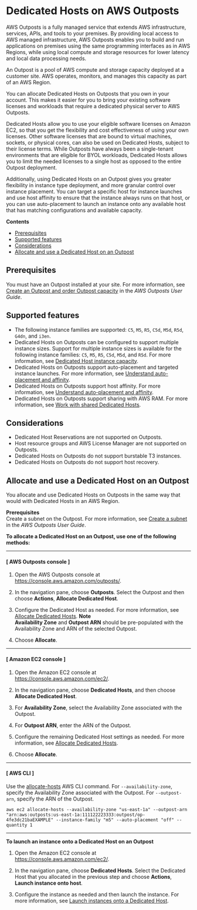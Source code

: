 # Dedicated Hosts on AWS Outposts<a name="dh-outposts"></a>

AWS Outposts is a fully managed service that extends AWS infrastructure, services, APIs, and tools to your premises\. By providing local access to AWS managed infrastructure, AWS Outposts enables you to build and run applications on premises using the same programming interfaces as in AWS Regions, while using local compute and storage resources for lower latency and local data processing needs\.

An Outpost is a pool of AWS compute and storage capacity deployed at a customer site\. AWS operates, monitors, and manages this capacity as part of an AWS Region\. 

You can allocate Dedicated Hosts on Outposts that you own in your account\. This makes it easier for you to bring your existing software licenses and workloads that require a dedicated physical server to AWS Outposts\.

Dedicated Hosts allow you to use your eligible software licenses on Amazon EC2, so that you get the flexibility and cost effectiveness of using your own licenses\. Other software licenses that are bound to virtual machines, sockets, or physical cores, can also be used on Dedicated Hosts, subject to their license terms\. While Outposts have always been a single\-tenant environments that are eligible for BYOL workloads, Dedicated Hosts allows you to limit the needed licenses to a single host as opposed to the entire Outpost deployment\.

Additionally, using Dedicated Hosts on an Outpost gives you greater flexibility in instance type deployment, and more granular control over instance placement\. You can target a specific host for instance launches and use host affinity to ensure that the instance always runs on that host, or you can use auto\-placement to launch an instance onto any available host that has matching configurations and available capacity\.

**Contents**
+ [Prerequisites](#dh-outpost-prereqs)
+ [Supported features](#dh-outpost-features)
+ [Considerations](#dh-outpost-considerations)
+ [Allocate and use a Dedicated Host on an Outpost](#dh-outpost-allocate)

## Prerequisites<a name="dh-outpost-prereqs"></a>

You must have an Outpost installed at your site\. For more information, see [ Create an Outpost and order Outpost capacity](https://docs.aws.amazon.com/outposts/latest/userguide/order-outpost-capacity.html) in the *AWS Outposts User Guide*\.

## Supported features<a name="dh-outpost-features"></a>
+ The following instance families are supported: `C5`, `M5`, `R5`, `C5d`, `M5d`, `R5d`, `G4dn`, and `i3en`\.
+ Dedicated Hosts on Outposts can be configured to support multiple instance sizes\. Support for multiple instance sizes is available for the following instance families: `C5`, `M5`, `R5`, `C5d`, `M5d`, and `R5d`\. For more information, see [Dedicated Host instance capacity](dedicated-hosts-overview.md#dedicated-hosts-limits)\.
+ Dedicated Hosts on Outposts support auto\-placement and targeted instance launches\. For more information, see [Understand auto\-placement and affinity](how-dedicated-hosts-work.md#dedicated-hosts-understanding)\.
+ Dedicated Hosts on Outposts support host affinity\. For more information, see [Understand auto\-placement and affinity](how-dedicated-hosts-work.md#dedicated-hosts-understanding)\.
+ Dedicated Hosts on Outposts support sharing with AWS RAM\. For more information, see [Work with shared Dedicated Hosts](dh-sharing.md)\.

## Considerations<a name="dh-outpost-considerations"></a>
+ Dedicated Host Reservations are not supported on Outposts\.
+ Host resource groups and AWS License Manager are not supported on Outposts\.
+ Dedicated Hosts on Outposts do not support burstable T3 instances\.
+ Dedicated Hosts on Outposts do not support host recovery\.

## Allocate and use a Dedicated Host on an Outpost<a name="dh-outpost-allocate"></a>

You allocate and use Dedicated Hosts on Outposts in the same way that would with Dedicated Hosts in an AWS Region\.

**Prerequisites**  
Create a subnet on the Outpost\. For more information, see [Create a subnet](https://docs.aws.amazon.com/outposts/latest/userguide/launch-instance.html#create-subnet) in the *AWS Outposts User Guide*\.

**To allocate a Dedicated Host on an Outpost, use one of the following methods:**

------
#### [ AWS Outposts console ]

1. Open the AWS Outposts console at [https://console\.aws\.amazon\.com/outposts/](https://console.aws.amazon.com/outposts/home)\.

1. In the navigation pane, choose **Outposts**\. Select the Outpost and then choose **Actions**, **Allocate Dedicated Host**\.

1. Configure the Dedicated Host as needed\. For more information, see [Allocate Dedicated Hosts](how-dedicated-hosts-work.md#dedicated-hosts-allocating)\.
**Note**  
**Availability Zone** and **Outpost ARN** should be pre\-populated with the Availability Zone and ARN of the selected Outpost\.

1. Choose **Allocate**\.

------
#### [ Amazon EC2 console ]

1. Open the Amazon EC2 console at [https://console\.aws\.amazon\.com/ec2/](https://console.aws.amazon.com/ec2/)\.

1. In the navigation pane, choose **Dedicated Hosts**, and then choose **Allocate Dedicated Host**\.

1. For **Availability Zone**, select the Availability Zone associated with the Outpost\.

1. For **Outpost ARN**, enter the ARN of the Outpost\.

1. Configure the remaining Dedicated Host settings as needed\. For more information, see [Allocate Dedicated Hosts](how-dedicated-hosts-work.md#dedicated-hosts-allocating)\.

1. Choose **Allocate**\.

------
#### [ AWS CLI ]

Use the [allocate\-hosts](https://docs.aws.amazon.com/cli/latest/reference/ec2/allocate-hosts.html) AWS CLI command\. For `--availability-zone`, specify the Availability Zone associated with the Outpost\. For `--outpost-arn`, specify the ARN of the Outpost\.

```
aws ec2 allocate-hosts --availability-zone "us-east-1a" --outpost-arn "arn:aws:outposts:us-east-1a:111122223333:outpost/op-4fe3dc21baEXAMPLE" --instance-family "m5" --auto-placement "off" --quantity 1 
```

------

**To launch an instance onto a Dedicated Host on an Outpost**

1. Open the Amazon EC2 console at [https://console\.aws\.amazon\.com/ec2/](https://console.aws.amazon.com/ec2/)\.

1. In the navigation pane, choose **Dedicated Hosts**\. Select the Dedicated Host that you allocated in the previous step and choose **Actions**, **Launch instance onto host**\.

1. Configure the instance as needed and then launch the instance\. For more information, see [Launch instances onto a Dedicated Host](how-dedicated-hosts-work.md#launching-dedicated-hosts-instances)\.